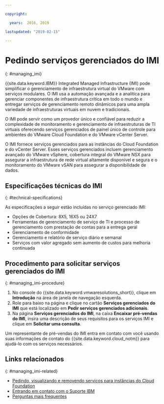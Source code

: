 ```yaml
---

copyright:

  years:  2016, 2019

lastupdated: "2019-02-15"

---
```


# Pedindo serviços gerenciados do IMI
{: #managing_imi}

{{site.data.keyword.IBM}} Integrated Managed Infrastructure (IMI) pode simplificar o gerenciamento de infraestrutura virtual do VMware com serviços modulares. O IMI usa a automação avançada e a analítica para gerenciar componentes de infraestrutura crítica em todo o mundo e entregar serviços de gerenciamento remoto dinâmicos para uma ampla variedade de infraestruturas virtuais em nuvem e tradicionais.

O IMI pode servir como um provedor único e confiável para reduzir a complexidade de monitoramento e gerenciamento de infraestruturas de TI virtuais oferecendo serviços gerenciados de painel único de controle para ambientes do VMware Cloud Foundation e do VMware vCenter Server.

O IMI fornece serviços gerenciados para as instâncias do Cloud Foundation e do vCenter Server. Esses serviços gerenciados incluem gerenciamento avançado do VMware vSphere, cobertura integral do VMware NSX para assegurar a infraestrutura de rede virtual altamente disponível e segura e o monitoramento do VMware vSAN para assegurar a disponibilidade de dados.

## Especificações técnicas do IMI
{: #technical-specifications}

As especificações a seguir estão incluídas no serviço gerenciado IMI:

* Opções de Cobertura: 8X5, 16X5 ou 24X7
* Ferramentas de gerenciamento de serviço de TI e processo de gerenciamento com prestação de contas para a entrega geral
* Gerenciamento de conformidade
* Gerenciamento e relatório de serviço diário e semanal
* Serviços com valor agregado sem aumento de custos para melhoria continuada

## Procedimento para solicitar serviços gerenciados do IMI
{: #managing_imi-procedure}

1. No console do {{site.data.keyword.vmwaresolutions_short}}, clique em **Introdução** na área de janela de navegação esquerda.
2. Role para baixo na página e clique no cartão **Serviços gerenciados do IMI** que está localizado em **Pedir serviços gerenciados adicionais**.
3. Na página **Serviços gerenciados do IMI**, na caixa **Encaixar pré-vendas do IMI**, insira uma descrição de seus requisitos para os serviços IMI e clique em **Solicitar uma consulta**.

Um representante de pré-vendas do IMI entra em contato com você usando suas informações de contato do {{site.data.keyword.cloud_notm}} para ajudá-lo com os serviços necessários.

## Links relacionados
{: #managing_imi-related}

* [Pedindo, visualizando e removendo serviços para instâncias do Cloud Foundation](/docs/services/vmwaresolutions/sddc?topic=vmware-solutions-sd_addingremovingservices)
* [Entrando em contato com o Suporte IBM](/docs/services/vmwaresolutions/vmonic?topic=vmware-solutions-trbl_support)
* [Perguntas mais frequentes](/docs/services/vmwaresolutions/vmonic?topic=vmware-solutions-faq)
